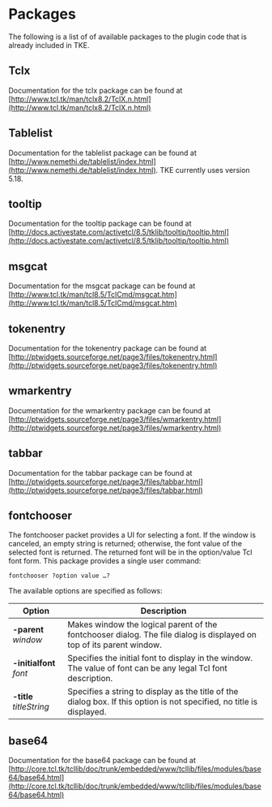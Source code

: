 # Packages

The following is a list of of available packages to the plugin code that is already included in TKE.

## Tclx

Documentation for the tclx package can be found at [http://www.tcl.tk/man/tclx8.2/TclX.n.html](http://www.tcl.tk/man/tclx8.2/TclX.n.html)

## Tablelist

Documentation for the tablelist package can be found at [http://www.nemethi.de/tablelist/index.html](http://www.nemethi.de/tablelist/index.html).  TKE currently uses version 5.18.

## tooltip

Documentation for the tooltip package can be found at [http://docs.activestate.com/activetcl/8.5/tklib/tooltip/tooltip.html](http://docs.activestate.com/activetcl/8.5/tklib/tooltip/tooltip.html)

## msgcat

Documentation for the msgcat package can be found at [http://www.tcl.tk/man/tcl8.5/TclCmd/msgcat.htm](http://www.tcl.tk/man/tcl8.5/TclCmd/msgcat.htm)

## tokenentry

Documentation for the tokenentry package can be found at [http://ptwidgets.sourceforge.net/page3/files/tokenentry.html](http://ptwidgets.sourceforge.net/page3/files/tokenentry.html)

## wmarkentry

Documentation for the wmarkentry package can be found at [http://ptwidgets.sourceforge.net/page3/files/wmarkentry.html](http://ptwidgets.sourceforge.net/page3/files/wmarkentry.html)

## tabbar

Documentation for the tabbar package can be found at [http://ptwidgets.sourceforge.net/page3/files/tabbar.html](http://ptwidgets.sourceforge.net/page3/files/tabbar.html)

## fontchooser

The fontchooser packet provides a UI for selecting a font.  If the window is canceled, an empty string is returned; otherwise, the font value of the selected font is returned.  The returned font will be in the option/value Tcl font form.  This package provides a single user command:

`fontchooser ?option value …?`

The available options are specified as follows:

| Option | Description |
| - | - |
| **-parent** _window_ | Makes window the logical parent of the fontchooser dialog.  The file dialog is displayed on top of its parent window. |
| **-initialfont** _font_ | Specifies the initial font to display in the window.  The value of font can be any legal Tcl font description. |
| **-title** _titleString_ | Specifies a string to display as the title of the dialog box.  If this option is not specified, no title is displayed. |

## base64

Documentation for the base64 package can be found at [http://core.tcl.tk/tcllib/doc/trunk/embedded/www/tcllib/files/modules/base64/base64.html](http://core.tcl.tk/tcllib/doc/trunk/embedded/www/tcllib/files/modules/base64/base64.html)